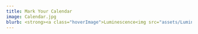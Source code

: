 ```yaml
---
title: Mark Your Calendar
image: Calendar.jpg
blurb: <strong><a class="hoverImage">Luminescence<img src="assets/Luminescence.jpg"/></a></strong><br/>&nbsp;&nbsp;7:30pm Nov 5, 2023 @ Knox-Met<br/><strong>Messiah Benefit Concerts</strong><br/>&nbsp;&nbsp;7:30pm Dec 4 & 5<br/>
---
```

